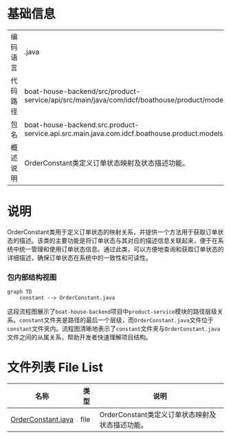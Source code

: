 # 基础信息

|      |      |
|------|------|
| 编码语言 | .java |
| 代码路径 | boat-house-backend/src/product-service/api/src/main/java/com/idcf/boathouse/product/models/constant |
| 包名 | boat-house-backend.src.product-service.api.src.main.java.com.idcf.boathouse.product.models.constant |
| 概述说明 | OrderConstant类定义订单状态映射及状态描述功能。 |

# 说明

OrderConstant类用于定义订单状态的映射关系，并提供一个方法用于获取订单状态的描述。该类的主要功能是将订单状态与其对应的描述信息关联起来，便于在系统中统一管理和使用订单状态信息。通过此类，可以方便地查询和获取订单状态的详细描述，确保订单状态在系统中的一致性和可读性。


### 包内部结构视图

```mermaid
graph TD
    constant --> OrderConstant.java
```

这段流程图展示了`boat-house-backend`项目中`product-service`模块的路径层级关系。`constant`文件夹是路径的最后一个层级，而`OrderConstant.java`文件位于`constant`文件夹内。流程图清晰地表示了`constant`文件夹与`OrderConstant.java`文件之间的从属关系，帮助开发者快速理解项目结构。

# 文件列表 File List

| 名称   | 类型  | 说明 |
|-------|------|-------------|
| [OrderConstant.java](OrderConstant.md) | file | OrderConstant类定义订单状态映射及状态描述功能。 |


